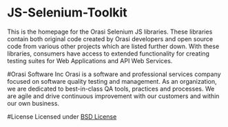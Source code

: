 # JS-Selenium-Toolkit
This is the homepage for the Orasi Selenium JS libraries. These libraries contain both 
original code created by Orasi developers and open source code from various other projects 
which are listed further down. With these libraries, consumers have access to extended functionality 
for creating testing suites for Web Applications and API Web Services.

#Orasi Software Inc
Orasi is a software and professional services company focused on software quality testing and 
management. As an organization, we are dedicated to best-in-class QA tools, practices and processes. 
We are agile and drive continuous improvement with our customers and within our own business.

#License
Licensed under [BSD License](https://github.com/Orasi/JS-Selenium-Toolkit/blob/master/License)
